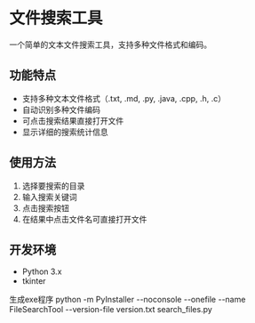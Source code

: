 # 文件搜索工具

一个简单的文本文件搜索工具，支持多种文件格式和编码。

## 功能特点

- 支持多种文本文件格式（.txt, .md, .py, .java, .cpp, .h, .c）
- 自动识别多种文件编码
- 可点击搜索结果直接打开文件
- 显示详细的搜索统计信息

## 使用方法

1. 选择要搜索的目录
2. 输入搜索关键词
3. 点击搜索按钮
4. 在结果中点击文件名可直接打开文件

## 开发环境

- Python 3.x
- tkinter

生成exe程序 
  python -m PyInstaller --noconsole --onefile --name FileSearchTool --version-file version.txt search_files.py